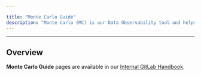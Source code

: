 ```yaml
---

title: "Monte Carlo Guide"
description: "Monte Carlo (MC) is our Data Observability tool and helps us deliver better results more efficiently."
---
```










---

## Overview
**Monte Carlo Guide** pages are available in our [Internal GitLab Handbook](https://internal.gitlab.com/handbook/enterprise-data/platform/monte-carlo). 
